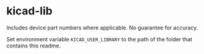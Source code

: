 # kicad-lib

Includes device part numbers where applicable. No guarantee for accuracy.

Set environment variable `KICAD_USER_LIBRARY` to the path of the folder that contains this readme.